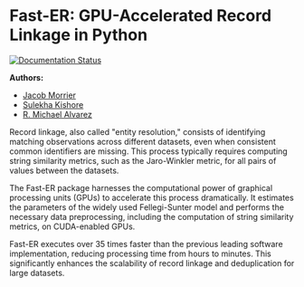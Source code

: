 # Fast-ER: GPU-Accelerated Record Linkage in Python

[![Documentation Status](https://readthedocs.org/projects/fast-er/badge/?version=latest)](https://fast-er.readthedocs.io/en/latest/?badge=latest)

**Authors:**
- [Jacob Morrier](https://www.jacobmorrier.com)
- [Sulekha Kishore](https://www.linkedin.com/in/sulekha-kishore/)
- [R. Michael Alvarez](https://www.rmichaelalvarez.com)

Record linkage, also called "entity resolution," consists of identifying matching observations across different datasets, even when consistent common identifiers are missing. This process typically requires computing string similarity metrics, such as the Jaro-Winkler metric, for all pairs of values between the datasets. 

The Fast-ER package harnesses the computational power of graphical processing units (GPUs) to accelerate this process dramatically. It estimates the parameters of the widely used Fellegi-Sunter model and performs the necessary data preprocessing, including the computation of string similarity metrics, on CUDA-enabled GPUs. 

Fast-ER executes over 35 times faster than the previous leading software implementation, reducing processing time from hours to minutes. This significantly enhances the scalability of record linkage and deduplication for large datasets.
